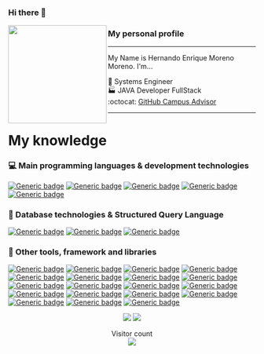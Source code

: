 ### Hi there 👋

<p>
  <img align="left" width="200" height="200" src="https://raw.githubusercontent.com/hulkike/hulkike/master/images/NUX_Octodex.gif?raw=true">
  
### My personal profile
---

My Name is Hernando Enrique Moreno Moreno.  I'm...

:briefcase: Systems Engineer <br>
:factory: JAVA Developer FullStack <br>
:octocat: [GitHub Campus Advisor](https://education.github.com/teachers/advisors#campus_advisors_map)
</p>

---
# My knowledge
### :computer: Main programming languages & development technologies


[![Generic badge](https://img.shields.io/badge/Java-✓-brightgreen.svg?style=flat&logo=java&labelColor=black)](https://sdkman.io/)
[![Generic badge](https://img.shields.io/badge/JavaScript-✓-brightgreen.svg?style=flat&logo=javascript&labelColor=black)](https://javascript.info/)
[![Generic badge](https://img.shields.io/badge/TypeScript-✓-brightgreen.svg?style=flat&logo=typescript&labelColor=blue)](https://www.typescriptlang.org/docs/home.html)
[![Generic badge](https://img.shields.io/badge/HTML5-✓-brightgreen.svg?style=flat&logo=html5&labelColor=black)](https://developer.mozilla.org/es/docs/Web/HTML)
[![Generic badge](https://img.shields.io/badge/CSS-✓-brightgreen.svg?style=flat&logo=css3&labelColor=orange)](https://developer.mozilla.org/es/docs/Web/CSS)


### :minidisc: Database technologies & Structured Query Language
[![Generic badge](https://img.shields.io/badge/MySQL-✓-brightgreen.svg?style=flat&labelColor=black&logo=mysql)](https://www.mysql.com/)
[![Generic badge](https://img.shields.io/badge/Oracle-✓-brightgreen.svg?style=flat&labelColor=red&logo=oracle)](https://www.oracle.com/co/database/technologies/)
[![Generic badge](https://img.shields.io/badge/Postgres-✓-brightgreen.svg?style=flat&labelColor=blue&logo=postgresql)](https://www.postgresql.org/)


### :pushpin: Other tools, framework and libraries
[![Generic badge](https://img.shields.io/badge/GIT-✓-brightgreen.svg?style=flat&logo=git&labelColor=blue)](https://git-scm.com/)
[![Generic badge](https://img.shields.io/badge/Gitkraken-✓-brightgreen.svg?style=flat&logo=gitkraken&labelColor=black)](https://www.gitkraken.com/)
[![Generic badge](https://img.shields.io/badge/Markdown-✓-brightgreen.svg?style=flat&logo=markdown&labelColor=black)](https://www.markdownguide.org/getting-started/)
[![Generic badge](https://img.shields.io/badge/Bootstrap-✓-brightgreen.svg?style=flat&logo=bootstrap&labelColor=blueviolet)](https://getbootstrap.com/)
[![Generic badge](https://img.shields.io/badge/JSON-✓-brightgreen.svg?style=flat&logo=json&labelColor=blue)](https://www.json.org/json-en.html)
[![Generic badge](https://img.shields.io/badge/Docker-✓-brightgreen.svg?style=flat&logo=docker&labelColor=black)](https://www.docker.com/)
[![Generic badge](https://img.shields.io/badge/AWS-✓-brightgreen.svg?style=flat&logo=amazon-aws&labelColor=black)](https://aws.amazon.com/es/)
[![Generic badge](https://img.shields.io/badge/Windows-✓-brightgreen.svg?style=flat&logo=windows&labelColor=blue)](https://www.microsoft.com/es-co/windows)
[![Generic badge](https://img.shields.io/badge/Linux-✓-brightgreen.svg?style=flat&logo=linux&labelColor=black)](https://www.linux.org/)
[![Generic badge](https://img.shields.io/badge/Bash-✓-brightgreen.svg?style=flat&logo=gnu-bash&labelColor=black)](https://www.gnu.org/software/bash/manual/bash.html)
[![Generic badge](https://img.shields.io/badge/Maven-✓-brightgreen.svg?style=flat&logo=apache-maven&labelColor=black)](https://maven.apache.org/)
[![Generic badge](https://img.shields.io/badge/Gradle-✓-brightgreen.svg?style=flat&logo=gradle&labelColor=black)](https://gradle.org/)
[![Generic badge](https://img.shields.io/badge/NPM-✓-brightgreen.svg?style=flat&logo=npm&labelColor=blue)](https://www.npmjs.com/)
[![Generic badge](https://img.shields.io/badge/Webpack-✓-brightgreen.svg?style=flat&logo=Webpack&labelColor=black)](https://webpack.js.org/)
[![Generic badge](https://img.shields.io/badge/Eclipse-✓-brightgreen.svg?style=flat&logo=eclipse&labelColor=black)](https://www.eclipse.org/)
[![Generic badge](https://img.shields.io/badge/Vscode-✓-brightgreen.svg?style=flat&logo=visual-studio-code&labelColor=blue)](https://code.visualstudio.com/)
[![Generic badge](https://img.shields.io/badge/NetBeans-✓-brightgreen.svg?style=flat&logo=apache-netbeans-ide&labelColor=black)](https://netbeans.org/)
[![Generic badge](https://img.shields.io/badge/IntelliJ-✓-brightgreen.svg?style=flat&logo=intellij-idea&labelColor=red)](https://www.jetbrains.com/es-es/idea/)
[![Generic badge](https://img.shields.io/badge/WebStorm-✓-brightgreen.svg?style=flat&logo=webstorm&labelColor=orange)](https://www.jetbrains.com/es-es/webstorm/)

<p align = "center">
<img src="https://github-readme-stats.vercel.app/api?username=hulkike&show_icons=true&theme=dracula&count_private=true&hide_title=true&hide=stars&line_height=25"/>

<img src="https://github-readme-stats.vercel.app/api/top-langs/?username=hulkike&layout=compact&hide=javascript,html,ruby&hide_title=true&theme=dracula&card_width=250"/>
</p>

<p align="center">
  Visitor count<br>
  <img src="https://profile-counter.glitch.me/hulkike/count.svg" />
</p>
